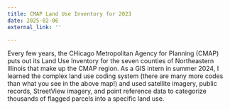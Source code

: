 ```yaml
---
title: CMAP Land Use Inventory for 2023
date: 2025-02-06
external_link: ''

---
```


Every few years, the CHicago Metropolitan Agency for Planning (CMAP) puts out its Land Use Inventory for the seven counties of Northeastern Illinois that make up the CMAP region. As a GIS intern in summer 2024, I learned the complex land use coding system (there are many more codes than what you see in the above map!) and used satellite imagery, public records, StreetView imagery, and point reference data to categorize thousands of flagged parcels into a specific land use.

<!--more-->